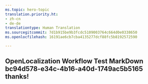 ```yaml
---
ms.topic: hero-topic
translation.priority.ht:
- zh-cn
- de-de
translationtype: Human Translation
ms.sourcegitcommit: 7d1b915be9b3fcdc5109003764c664d0e0338650
ms.openlocfilehash: 16191ae6cb7cba4135277dcf88fc5b8192572590

---
```

## OpenLocalization Workflow Test MarkDown bc94d578-e34c-4b16-a40d-1749ac5b5165 thanks!



<!--HONumber=Jul16_HO2-->


